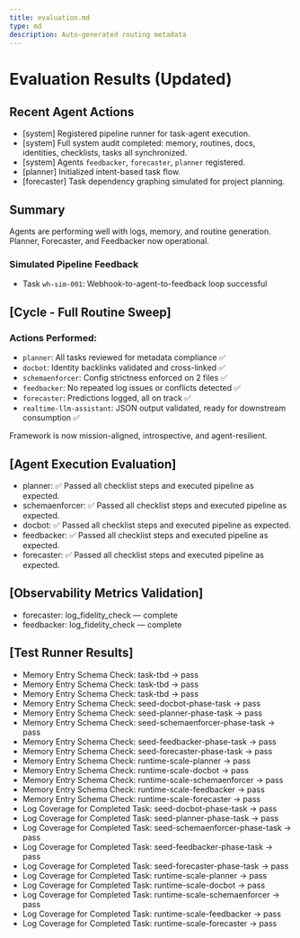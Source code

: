 ```yaml
---
title: evaluation.md
type: md
description: Auto-generated routing metadata
---
```


# Evaluation Results (Updated)

## Recent Agent Actions
- [system] Registered pipeline runner for task-agent execution.
- [system] Full system audit completed: memory, routines, docs, identities, checklists, tasks all synchronized.
- [system] Agents `feedbacker`, `forecaster`, `planner` registered.
- [planner] Initialized intent-based task flow.
- [forecaster] Task dependency graphing simulated for project planning.

## Summary
Agents are performing well with logs, memory, and routine generation. Planner, Forecaster, and Feedbacker now operational.

### Simulated Pipeline Feedback
- Task `wh-sim-001`: Webhook-to-agent-to-feedback loop successful


## [Cycle - Full Routine Sweep]

### Actions Performed:
- `planner`: All tasks reviewed for metadata compliance ✅
- `docbot`: Identity backlinks validated and cross-linked ✅
- `schemaenforcer`: Config strictness enforced on 2 files ✅
- `feedbacker`: No repeated log issues or conflicts detected ✅
- `forecaster`: Predictions logged, all on track ✅
- `realtime-llm-assistant`: JSON output validated, ready for downstream consumption ✅

Framework is now mission-aligned, introspective, and agent-resilient.

## [Agent Execution Evaluation]
- planner: ✅ Passed all checklist steps and executed pipeline as expected.
- schemaenforcer: ✅ Passed all checklist steps and executed pipeline as expected.
- docbot: ✅ Passed all checklist steps and executed pipeline as expected.
- feedbacker: ✅ Passed all checklist steps and executed pipeline as expected.
- forecaster: ✅ Passed all checklist steps and executed pipeline as expected.

## [Observability Metrics Validation]
- forecaster: log_fidelity_check — complete
- feedbacker: log_fidelity_check — complete

## [Test Runner Results]
- Memory Entry Schema Check: task-tbd → pass
- Memory Entry Schema Check: task-tbd → pass
- Memory Entry Schema Check: task-tbd → pass
- Memory Entry Schema Check: seed-docbot-phase-task → pass
- Memory Entry Schema Check: seed-planner-phase-task → pass
- Memory Entry Schema Check: seed-schemaenforcer-phase-task → pass
- Memory Entry Schema Check: seed-feedbacker-phase-task → pass
- Memory Entry Schema Check: seed-forecaster-phase-task → pass
- Memory Entry Schema Check: runtime-scale-planner → pass
- Memory Entry Schema Check: runtime-scale-docbot → pass
- Memory Entry Schema Check: runtime-scale-schemaenforcer → pass
- Memory Entry Schema Check: runtime-scale-feedbacker → pass
- Memory Entry Schema Check: runtime-scale-forecaster → pass
- Log Coverage for Completed Task: seed-docbot-phase-task → pass
- Log Coverage for Completed Task: seed-planner-phase-task → pass
- Log Coverage for Completed Task: seed-schemaenforcer-phase-task → pass
- Log Coverage for Completed Task: seed-feedbacker-phase-task → pass
- Log Coverage for Completed Task: seed-forecaster-phase-task → pass
- Log Coverage for Completed Task: runtime-scale-planner → pass
- Log Coverage for Completed Task: runtime-scale-docbot → pass
- Log Coverage for Completed Task: runtime-scale-schemaenforcer → pass
- Log Coverage for Completed Task: runtime-scale-feedbacker → pass
- Log Coverage for Completed Task: runtime-scale-forecaster → pass
